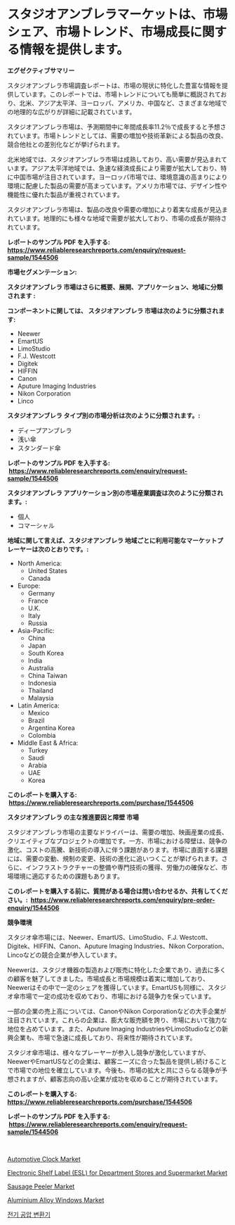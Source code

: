 <p><h1>スタジオアンブレラマーケットは、市場シェア、市場トレンド、市場成長に関する情報を提供します。</h1></p><p><strong>エグゼクティブサマリー</strong></p>
<p><p>スタジオアンブレラ市場調査レポートは、市場の現状に特化した豊富な情報を提供しています。このレポートでは、市場トレンドについても簡単に概説されており、北米、アジア太平洋、ヨーロッパ、アメリカ、中国など、さまざまな地域での地理的な広がりが詳細に記載されています。</p><p>スタジオアンブレラ市場は、予測期間中に年間成長率11.2％で成長すると予想されています。市場トレンドとしては、需要の増加や技術革新による製品の改良、競合他社との差別化などが挙げられます。</p><p>北米地域では、スタジオアンブレラ市場は成熟しており、高い需要が見込まれています。アジア太平洋地域では、急速な経済成長により需要が拡大しており、特に中国市場が注目されています。ヨーロッパ市場では、環境意識の高まりにより環境に配慮した製品の需要が高まっています。アメリカ市場では、デザイン性や機能性に優れた製品が重視されています。</p><p>スタジオアンブレラ市場は、製品の改良や需要の増加により着実な成長が見込まれています。地理的にも様々な地域で需要が拡大しており、市場の成長が期待されています。</p></p>
<p><strong>レポートのサンプル PDF を入手する: <a href="https://www.reliableresearchreports.com/enquiry/request-sample/1544506">https://www.reliableresearchreports.com/enquiry/request-sample/1544506</a></strong></p>
<p><strong>市場セグメンテーション:</strong></p>
<p><strong> スタジオアンブレラ 市場はさらに概要、展開、アプリケーション、地域に分類されます :</strong></p>
<p><strong>コンポーネントに関しては、 スタジオアンブレラ 市場は次のように分類されます: &nbsp;</strong></p>
<p><ul><li>Neewer</li><li>EmartUS</li><li>LimoStudio</li><li>F.J. Westcott</li><li>Digitek</li><li>HIFFIN</li><li>Canon</li><li>Aputure Imaging Industries</li><li>Nikon Corporation</li><li>Linco</li></ul></p>
<p><strong> スタジオアンブレラ タイプ別の市場分析は次のように分類されます。:</strong></p>
<p><ul><li>ディープアンブレラ</li><li>浅い傘</li><li>スタンダード傘</li></ul></p>
<p><strong>レポートのサンプル PDF を入手する: &nbsp;<a href="https://www.reliableresearchreports.com/enquiry/request-sample/1544506">https://www.reliableresearchreports.com/enquiry/request-sample/1544506</a></strong></p>
<p><strong> スタジオアンブレラ アプリケーション別の市場産業調査は次のように分類されます。:</strong></p>
<p><ul><li>個人</li><li>コマーシャル</li></ul></p>
<p><strong>地域に関して言えば、スタジオアンブレラ 地域ごとに利用可能なマーケットプレーヤーは次のとおりです。:</strong></p>
<p><ul>
    <li>
        North America:
        <ul>
            <li>United States</li>
            <li>Canada</li>
        </ul>
    </li>
    <li>
        Europe:
        <ul>
            <li>Germany</li>
            <li>France</li>
            <li>U.K.</li>
            <li>Italy</li>
            <li>Russia</li>
        </ul>
    </li>
    <li>
        Asia-Pacific:
        <ul>
            <li>China</li>
            <li>Japan</li>
            <li>South Korea</li>
            <li>India</li>
            <li>Australia</li>
            <li>China Taiwan</li>
            <li>Indonesia</li>
            <li>Thailand</li>
            <li>Malaysia</li>
        </ul>
    </li>
    <li>
        Latin America:
        <ul>
            <li>Mexico</li>
            <li>Brazil</li>
            <li>Argentina Korea</li>
            <li>Colombia</li>
        </ul>
    </li>
    <li>
        Middle East & Africa:
        <ul>
            <li>Turkey</li>
            <li>Saudi</li>
            <li>Arabia</li>
            <li>UAE</li>
            <li>Korea</li>
        </ul>
    </li>
    </ul></p>
<p><strong>このレポートを購入する: &nbsp;<a href="https://www.reliableresearchreports.com/purchase/1544506">https://www.reliableresearchreports.com/purchase/1544506</a></strong></p>
<p><strong>スタジオアンブレラ の主な推進要因と障壁 市場</strong></p>
<p><p>スタジオアンブレラ市場の主要なドライバーは、需要の増加、映画産業の成長、クリエイティブなプロジェクトの増加です。一方、市場における障壁は、競争の激化、コストの高騰、新技術の導入に伴う課題があります。市場に直面する課題には、需要の変動、規制の変更、技術の進化に追いつくことが挙げられます。さらに、インフラストラクチャーの整備や専門技術の獲得、労働力の確保など、市場環境に適応するための課題もあります。</p></p>
<p><strong>このレポートを購入する前に、質問がある場合は問い合わせるか、共有してください。:&nbsp; <a href="https://www.reliableresearchreports.com/enquiry/pre-order-enquiry/1544506">https://www.reliableresearchreports.com/enquiry/pre-order-enquiry/1544506</a></strong></p>
<p><strong>競争環境</strong></p>
<p><p>スタジオ傘市場には、Neewer、EmartUS、LimoStudio、F.J. Westcott、Digitek、HIFFIN、Canon、Aputure Imaging Industries、Nikon Corporation、Lincoなどの競合企業が参入しています。</p><p>Neewerは、スタジオ機器の製造および販売に特化した企業であり、過去に多くの顧客を魅了してきました。市場成長と市場規模は着実に増加しており、Neewerはその中で一定のシェアを獲得しています。EmartUSも同様に、スタジオ傘市場で一定の成功を収めており、市場における競争力を保っています。</p><p>一部の企業の売上高については、CanonやNikon Corporationなどの大手企業が注目されています。これらの企業は、膨大な販売額を誇り、市場において強力な地位を占めています。また、Aputure Imaging IndustriesやLimoStudioなどの新興企業も、市場で急速に成長しており、将来性が期待されています。</p><p>スタジオ傘市場は、様々なプレーヤーが参入し競争が激化していますが、NeewerやEmartUSなどの企業は、顧客ニーズに合った製品を提供し続けることで市場での地位を確立しています。今後も、市場の拡大と共にさらなる競争が予想されますが、顧客志向の高い企業が成功を収めることが期待されています。</p></p>
<p><strong>このレポートを購入する: &nbsp; <a href="https://www.reliableresearchreports.com/purchase/1544506">https://www.reliableresearchreports.com/purchase/1544506</a></strong></p>
<p><strong>レポートのサンプル PDF を入手する: &nbsp;<a href="https://www.reliableresearchreports.com/enquiry/request-sample/1544506">https://www.reliableresearchreports.com/enquiry/request-sample/1544506</a></strong><strong></strong></p>
<p>&nbsp;</p>
<p><p><a href="https://issuu.com/reportprime-2/docs/automotive-clock-market-size-2030.pptx">Automotive Clock Market</a></p><p><a href="https://github.com/gulaimolin/Market-Research-Report-List-3/blob/main/electronic-shelf-label-esl-for-department-stores-and-supermarket-market.md">Electronic Shelf Label (ESL) for Department Stores and Supermarket Market</a></p><p><a href="https://view.publitas.com/reportprime-1/sausage-peeler-market-with-the-goal-of-estimating-the-market-size-and-future-growth-potential-of-various-market-segments-based-on-component-applications-end-user-and-region/">Sausage Peeler Market</a></p><p><a href="https://sudsy-motorcycle-bbc.notion.site/Aluminium-Alloy-Windows-Market-Size-Growth-and-Forecast-from-2024-2031-9c3d6ff3307044b089b7d9b43903ecf4">Aluminium Alloy Windows Market</a></p><p><a href="https://medium.com/@boydsmitham726/%EC%A0%84%EA%B8%B0-%EA%B3%B5%EC%95%95-%EB%B3%80%ED%99%98%EA%B8%B0-%EC%8B%9C%EC%9E%A5-2031%EB%85%84%EA%B9%8C%EC%A7%80-%EC%84%B1%EA%B3%B5%EC%A0%81%EC%9D%B8-%EB%B9%84%EC%A6%88%EB%8B%88%EC%8A%A4-%EC%A0%84%EB%9E%B5%EC%9D%98-%ED%95%B5%EC%8B%AC-362a59ec86e3">전기 공압 변환기</a></p></p>